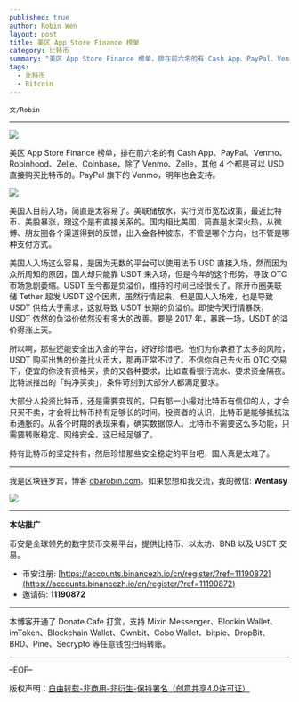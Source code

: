 ```yaml
---
published: true
author: Robin Wen
layout: post
title: 美区 App Store Finance 榜单
category: 比特币
summary: "美区 App Store Finance 榜单，排在前六名的有 Cash App、PayPal、Venmo、Robinhood、Zelle、Coinbase，除了 Venmo、Zelle，其他 4 个都是可以 USD 直接购买比特币的。PayPal 旗下的 Venmo，明年也会支持。大部分人投资比特币，还是需要变现的，只有那一小撮对比特币有信仰的人，才会只买不卖，才会将比特币持有足够长的时间。投资者的认识，比特币是能够抵抗法币通畅的。从各个时期的表现来看，确实数据惊人。比特币不需要这么多功能，只需要转账稳定、网络安全，这已经足够了。持有比特币的坚定持有，然后珍惜那些安全稳定的平台吧，国人真是太难了。"
tags:
  - 比特币
  - Bitcoin
---
```


`文/Robin`

***

![](https://cdn.dbarobin.com/p31oh50.png)

美区 App Store Finance 榜单，排在前六名的有 Cash App、PayPal、Venmo、Robinhood、Zelle、Coinbase，除了 Venmo、Zelle，其他 4 个都是可以 USD 直接购买比特币的。PayPal 旗下的 Venmo，明年也会支持。

![](https://cdn.dbarobin.com/6hn5gek.png)

美国人目前入场，简直是太容易了。美联储放水，实行货币宽松政策，最近比特币、美股暴涨，跟这个是有直接关系的。国内相比美国，简直是水深火热，从微博、朋友圈各个渠道得到的反馈，出入金各种被冻，不管是哪个方向，也不管是哪种支付方式。

美国人入场这么容易，是因为无数的平台可以使用法币 USD 直接入场，然而因为众所周知的原因，国人却只能靠 USDT 来入场，但是今年的这个形势，导致 OTC 市场急剧萎缩。USDT 至今都是负溢价，维持的时间已经很长了。除开币圈美联储 Tether 超发 USDT 这个因素，虽然行情起来，但是国人入场难，也是导致 USDT 供给大于需求，这就导致 USDT 长期的负溢价。即使今天行情暴跌，USDT 依然的负溢价依然没有多大的改善。要是 2017 年，暴跌一场，USDT 的溢价得涨上天。

所以啊，那些还能安全出入金的平台，好好珍惜吧。他们为你承担了太多的风险，USDT 购买出售的价差比火币大，那再正常不过了。不信你自己去火币 OTC 交易下，便宜的你没有资格买，贵的又各种要求，比如查看银行流水、要求资金隔夜。比特派推出的「纯净买卖」，条件苛刻到大部分人都满足要求。

大部分人投资比特币，还是需要变现的，只有那一小撮对比特币有信仰的人，才会只买不卖，才会将比特币持有足够长的时间。投资者的认识，比特币是能够抵抗法币通胀的。从各个时期的表现来看，确实数据惊人。比特币不需要这么多功能，只需要转账稳定、网络安全，这已经足够了。

持有比特币的坚定持有，然后珍惜那些安全稳定的平台吧，国人真是太难了。

***

我是区块链罗宾，博客 [dbarobin.com](https://dbarobin.com/)。如果您想和我交流，我的微信: **Wentasy**

![](https://cdn.dbarobin.com/v4yywe2.png)

***

**本站推广**

币安是全球领先的数字货币交易平台，提供比特币、以太坊、BNB 以及 USDT 交易。

* 币安注册: [https://accounts.binancezh.io/cn/register/?ref=11190872](https://accounts.binancezh.io/cn/register/?ref=11190872)
* 邀请码: **11190872**

***

本博客开通了 Donate Cafe 打赏，支持 Mixin Messenger、Blockin Wallet、imToken、Blockchain Wallet、Ownbit、Cobo Wallet、bitpie、DropBit、BRD、Pine、Secrypto 等任意钱包扫码转账。

<center>
    <div class="--donate-button"
         data-button-id="f8b9df0d-af9a-460d-8258-d3f435445075"
    ></div>
</center>

***

–EOF–

版权声明：[自由转载-非商用-非衍生-保持署名（创意共享4.0许可证）](http://creativecommons.org/licenses/by-nc-nd/4.0/deed.zh)
